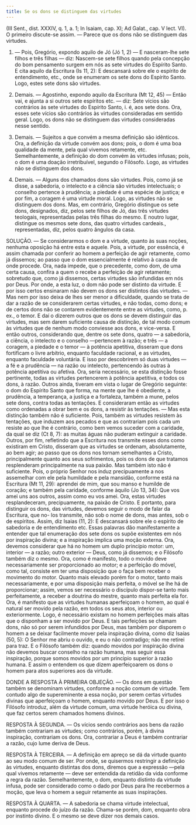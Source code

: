 ```yaml
---
title: Se os dons se distinguem das virtudes
---
```


(III Sent., dist. XXXIV, q. 1, a. 1; In Isaiam, cap. XI; Ad Galat., cap. V lect. VI).
  O primeiro discute-se assim. — Parece que os dons não se distinguem das virtudes.  

1. — Pois, Gregório, expondo aquilo de Jó (Jó 1, 2) — E nasceram-lhe sete filhos e três filhas — diz: Nascem-se sete filhos quando pela concepção do bom pensamento surgem em nós as sete virtudes do Espírito Santo. E cita aquilo da Escritura (Is 11, 2): E descansará sobre ele o espírito de entendimento, etc., onde se enumeram os sete dons do Espírito Santo. Logo, estes sete dons são virtudes.  

2. Demais. — Agostinho, expondo aquilo da Escritura (Mt 12, 45) — Então vai, e ajunta a si outros sete espíritos etc. — diz: Sete vícios são contrários às sete virtudes do Espírito Santo, i. é, aos sete dons. Ora, esses sete vícios são contrários às virtudes consideradas em sentido geral. Logo, os dons não se distinguem das virtudes consideradas nesse sentido.  

3. Demais. — Sujeitos a que convém a mesma definição são idênticos. Ora, a definição da virtude convém aos dons; pois, o dom é uma boa qualidade da mente, pela qual vivemos retamente, etc. Semelhantemente, a definição do dom convém às virtudes infusas; pois, o dom é uma doação irretribuível, segundo o Filósofo. Logo, as virtudes não se distinguem dos dons.  

4. Demais. — Alguns dos chamados dons são virtudes. Pois, como já se disse, a sabedoria, o intelecto e a ciência são virtudes intelectuais; o conselho pertence à prudência; a piedade é uma espécie de justiça; e por fim, a coragem é uma virtude moral. Logo, as virtudes não se distinguem dos dons.  Mas, em contrário, Gregório distingue os sete dons, designados, diz, pelos sete filhos de Jó, das três virtudes teologais, representadas pelas três filhas do mesmo. E noutro lugar, distingue os mesmos sete dons, das quatro virtudes cardeais., representadas, diz, pelos quatro ângulos da casa.  

SOLUÇÃO. — Se considerarmos o dom e a virtude, quanto às suas noções, nenhuma oposição há entre esta e aquele. Pois, a virtude, por essência, é assim chamada por conferir ao homem a perfeição de agir retamente, como já dissemos; ao passo que o dom essencialmente é relativo à causa de onde procede. Ora, nada impede, que o precedente, como dom, de uma certa causa, confira a quem o recebe a perfeição de agir retamente; sobretudo que, como já dissemos, certas virtudes são infundidas em nós por Deus. Por onde, a esta luz, o dom não pode ser distinto da virtude.  E por isso certos ensinaram não devem os dons ser distintos das virtudes. — Mas nem por isso deixa de lhes ser menor a dificuldade, quando se trata de dar a razão de se considerarem certas virtudes, e não todas, como dons; e de certos dons não se contarem evidentemente entre as virtudes, como, p. ex., o temor.  E daí o dizerem outros que os dons se devem distinguir das virtudes, mas sem darem suficiente causa de distinção, de tal modo comum às virtudes que de nenhum modo conviesse aos dons, e vice-versa. E então outros, considerando que, dentre os sete dons, quatro — a sabedoria, a ciência, o intelecto e o conselho —pertencem à razão; e três — a coragem, a piedade e o temor — à potência apetitiva, disseram que dons fortificam o livre arbítrio, enquanto faculdade racional, e as virtudes, enquanto faculdade voluntária. E isso por descobrirem só duas virtudes — a fé e a prudência — na razão ou intelecto, pertencendo às outras à potência apetitiva ou afetiva. Ora, seria necessário, se esta distinção fosse pertinente, todas as virtudes pertencerem à potência apetitiva, e todos os dons, à razão.  Outros ainda, tiveram em vista o lugar de Gregório seguinte: o dom do Espírito Santo que forma, na mente que lhe é obediente, a prudência, a temperança, a justiça e a fortaleza, também a mune, pelos sete dons, contra todas as tentações. E consideraram então as virtudes como ordenadas a obrar bem e os dons, a resistir às tentações. — Mas esta distinção também não é suficiente. Pois, também as virtudes resistem às tentações, que induzem aos pecados e que as contrariam pois cada um resiste ao que lhe é contrário, como bem vemos suceder com a caridade, da qual se diz (Ct 8, 7): as muitas águas não puderam extinguir a caridade. Outros, por fim, refletindo que a Escritura nos transmite esses dons como existiram em Cristo, disseram que as virtudes se ordenam, absolutamente, ao bem agir; ao passo que os dons nos tornam semelhantes a Cristo, principalmente quanto aos seus sofrimentos, pois os dons de que tratamos resplenderam principalmente na sua paixão. Mas também isto não é suficiente. Pois, o próprio Senhor nos induz precipuamente a nos assemelhar com ele pela humildade e pela mansidão, conforme está na Escritura (Mt 11, 29): aprendei de mim, que sou manso e humilde de coração; e também pela caridade, conforme àquilo (Jo 13, 34): Que vos amei uns aos outros, assim como eu vos amei. Ora, estas virtudes resplandeceram, precipuamente, na paixão de Cristo.  E portanto, para distinguir os dons, das virtudes, devemos seguir o modo de falar da Escritura, que no- los transmite, não sob o nome de dons, mas antes, sob o de espíritos. Assim, diz Isaias (11, 2): E descansará sobre ele o espírito de sabedoria e de entendimento etc. Essas palavras dão manifestamente a entender que tal enumeração dos sete dons os supõe existentes em nós por inspiração divina; e a inspiração implica uma moção externa. Ora, devemos considerar que há no homem um duplo princípio motor: um, interior — a razão; outro exterior — Deus, como já dissemos; e o Filósofo também diz o mesmo. Ora, como é manifesto, todo o movido deve necessariamente ser proporcionado ao motor; e a perfeição do móvel, como tal, consiste em ter uma disposição que o faça bem receber o movimento do motor. Quanto mais elevado porém for o motor, tanto mais necessariamente, e por uma disposição mais perfeita, o móvel se lhe há de proporcionar; assim, vemos ser necessário o discípulo dispor-se tanto mais perfeitamente, a receber a doutrina do mestre, quanto mais perfeita ela for. Ora, é manifesto que as virtudes humanas aperfeiçoam o homem, ao qual é natural ser movido pela razão, em todos os seus atos, interior ou exteriormente. Logo, é necessário existam no homem perfeições mais altas que o disponham a ser movido por Deus. E tais perfeições se chamam dons, não só por serem infundidos por Deus, mas também por disporem o homem a se deixar facilmente mover pela inspiração divina, como diz Isaías (50, 5): O Senhor me abriu o ouvido, e eu o não contradigo; não me retirei para traz. E o Filósofo também diz: quando movidos por inspiração divina não devemos buscar conselho na razão humana, mas seguir essa inspiração, porque somos movidos por um principio superior à razão humana. E assim o entendem os que dizem aperfeiçoarem os dons o homem para atos superiores aos da virtude.  

DONDE A RESPOSTA À PRIMEIRA OBJEÇÃO. — Os dons em questão também se denominam virtudes, conforme a noção comum de virtude. Tem contudo algo de supereminente a essa noção, por serem certas virtudes divinas que aperfeiçoam o homem, enquanto movido por Deus. E por isso o Filósofo introduz, além da virtude comum, uma virtude heróica ou divina, que faz certos serem chamados homens divinos. 

RESPOSTA À SEGUNDA. — Os vícios sendo contrários aos bens da razão também contrariam as virtudes; como contrários, porém, à divina inspiração, contrariam os dons. Ora, contrariar a Deus é também contrariar a razão, cujo lume deriva de Deus.  

RESPOSTA À TERCEIRA. — A definição em apreço se dá da virtude quanto ao seu modo comum de ser. Por onde, se quisermos restringir a definição às virtudes, enquanto distintas dos dons, diremos que a expressão —pela qual vivemos retamente — deve ser entendida da retidão da vida conforme a regra da razão. Semelhantemente, o dom, enquanto distinto da virtude infusa, pode ser considerado como o dado por Deus para lhe recebermos a moção, que leva o homem a seguir retamente as suas inspirações.  

RESPOSTA À QUARTA. — A sabedoria se chama virtude intelectual, enquanto procede do juízo da razão. Chama-se porém, dom, enquanto obra por instinto divino. E o mesmo se deve dizer nos demais casos.